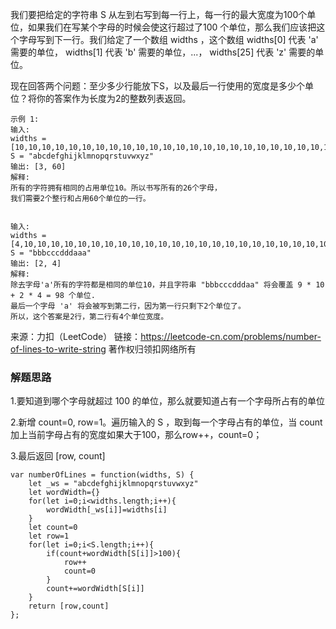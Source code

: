 我们要把给定的字符串 S 从左到右写到每一行上，每一行的最大宽度为100个单位，如果我们在写某个字母的时候会使这行超过了100 个单位，那么我们应该把这个字母写到下一行。我们给定了一个数组 widths ，这个数组 widths[0] 代表 'a' 需要的单位， widths[1] 代表 'b' 需要的单位，...， widths[25] 代表 'z' 需要的单位。

现在回答两个问题：至少多少行能放下S，以及最后一行使用的宽度是多少个单位？将你的答案作为长度为2的整数列表返回。


```
示例 1:
输入: 
widths = [10,10,10,10,10,10,10,10,10,10,10,10,10,10,10,10,10,10,10,10,10,10,10,10,10,10]
S = "abcdefghijklmnopqrstuvwxyz"
输出: [3, 60]
解释: 
所有的字符拥有相同的占用单位10。所以书写所有的26个字母，
我们需要2个整行和占用60个单位的一行。


输入: 
widths = [4,10,10,10,10,10,10,10,10,10,10,10,10,10,10,10,10,10,10,10,10,10,10,10,10,10]
S = "bbbcccdddaaa"
输出: [2, 4]
解释: 
除去字母'a'所有的字符都是相同的单位10，并且字符串 "bbbcccdddaa" 将会覆盖 9 * 10 + 2 * 4 = 98 个单位.
最后一个字母 'a' 将会被写到第二行，因为第一行只剩下2个单位了。
所以，这个答案是2行，第二行有4个单位宽度。
```

来源：力扣（LeetCode）
链接：https://leetcode-cn.com/problems/number-of-lines-to-write-string
著作权归领扣网络所有

### 解题思路
1.要知道到哪个字母就超过 100 的单位，那么就要知道占有一个字母所占有的单位

2.新增 count=0, row=1。遍历输入的 S ，取到每一个字母占有的单位，当 count 加上当前字母占有的宽度如果大于100，那么row++，count=0；

3.最后返回 [row, count]
```
var numberOfLines = function(widths, S) {
    let _ws = "abcdefghijklmnopqrstuvwxyz"
    let wordWidth={}
    for(let i=0;i<widths.length;i++){
        wordWidth[_ws[i]]=widths[i]
    }
    let count=0
    let row=1
    for(let i=0;i<S.length;i++){
        if(count+wordWidth[S[i]]>100){
            row++
            count=0
        }
        count+=wordWidth[S[i]]
    }
    return [row,count]
};
```
